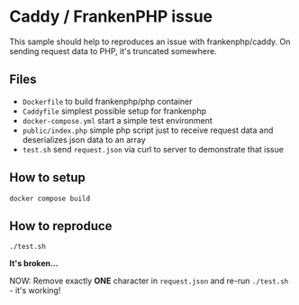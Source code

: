# Caddy / FrankenPHP issue

This sample should help to reproduces an issue with frankenphp/caddy. On sending request data to PHP, it's truncated somewhere.

## Files

* `Dockerfile` to build frankenphp/php container
* `Caddyfile` simplest possible setup for frankenphp
* `docker-compose.yml` start a simple test environment
* `public/index.php` simple php script just to receive request data and deserializes json data to an array
* `test.sh` send `request.json` via curl to server to demonstrate that issue


## How to setup

    docker compose build

## How to reproduce

    ./test.sh

**It's broken...**

NOW: Remove exactly **ONE** character in `request.json` and re-run `./test.sh` - it's working!
